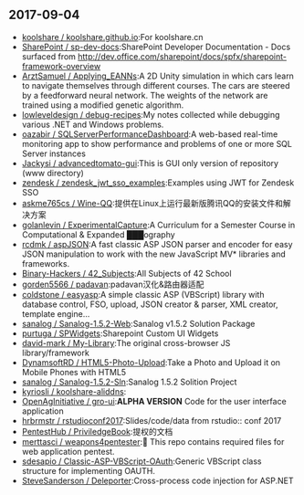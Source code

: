 ## 2017-09-04

* [koolshare / koolshare.github.io](https://github.com/koolshare/koolshare.github.io):For koolshare.cn
* [SharePoint / sp-dev-docs](https://github.com/SharePoint/sp-dev-docs):SharePoint Developer Documentation - Docs surfaced from http://dev.office.com/sharepoint/docs/spfx/sharepoint-framework-overview
* [ArztSamuel / Applying_EANNs](https://github.com/ArztSamuel/Applying_EANNs):A 2D Unity simulation in which cars learn to navigate themselves through different courses. The cars are steered by a feedforward neural network. The weights of the network are trained using a modified genetic algorithm.
* [lowleveldesign / debug-recipes](https://github.com/lowleveldesign/debug-recipes):My notes collected while debugging various .NET and Windows problems.
* [oazabir / SQLServerPerformanceDashboard](https://github.com/oazabir/SQLServerPerformanceDashboard):A web-based real-time monitoring app to show performance and problems of one or more SQL Server instances
* [Jackysi / advancedtomato-gui](https://github.com/Jackysi/advancedtomato-gui):This is GUI only version of repository (www directory)
* [zendesk / zendesk_jwt_sso_examples](https://github.com/zendesk/zendesk_jwt_sso_examples):Examples using JWT for Zendesk SSO
* [askme765cs / Wine-QQ](https://github.com/askme765cs/Wine-QQ):提供在Linux上运行最新版腾讯QQ的安装文件和解决方案
* [golanlevin / ExperimentalCapture](https://github.com/golanlevin/ExperimentalCapture):A Curriculum for a Semester Course in Computational & Expanded ███ography
* [rcdmk / aspJSON](https://github.com/rcdmk/aspJSON):A fast classic ASP JSON parser and encoder for easy JSON manipulation to work with the new JavaScript MV* libraries and frameworks.
* [Binary-Hackers / 42_Subjects](https://github.com/Binary-Hackers/42_Subjects):All Subjects of 42 School
* [gorden5566 / padavan](https://github.com/gorden5566/padavan):padavan汉化&路由器适配
* [coldstone / easyasp](https://github.com/coldstone/easyasp):A simple classic ASP (VBScript) library with database control, FSO, upload, JSON creator & parser, XML creator, template engine...
* [sanalog / Sanalog-1.5.2-Web](https://github.com/sanalog/Sanalog-1.5.2-Web):Sanalog v1.5.2 Solution Package
* [purtuga / SPWidgets](https://github.com/purtuga/SPWidgets):Sharepoint Custom UI Widgets
* [david-mark / My-Library](https://github.com/david-mark/My-Library):The original cross-browser JS library/framework
* [DynamsoftRD / HTML5-Photo-Upload](https://github.com/DynamsoftRD/HTML5-Photo-Upload):Take a Photo and Upload it on Mobile Phones with HTML5
* [sanalog / Sanalog-1.5.2-Sln](https://github.com/sanalog/Sanalog-1.5.2-Sln):Sanalog 1.5.2 Solition Project
* [kyriosli / koolshare-aliddns](https://github.com/kyriosli/koolshare-aliddns):
* [OpenAgInitiative / gro-ui](https://github.com/OpenAgInitiative/gro-ui):**ALPHA VERSION** Code for the user interface application
* [hrbrmstr / rstudioconf2017](https://github.com/hrbrmstr/rstudioconf2017):Slides/code/data from rstudio:: conf 2017
* [PentestHub / PriviledgeBook](https://github.com/PentestHub/PriviledgeBook):提权的文档
* [merttasci / weapons4pentester](https://github.com/merttasci/weapons4pentester):🔪 This repo contains required files for web application pentest.
* [sdesapio / Classic-ASP-VBScript-OAuth](https://github.com/sdesapio/Classic-ASP-VBScript-OAuth):Generic VBScript class structure for implementing OAUTH.
* [SteveSanderson / Deleporter](https://github.com/SteveSanderson/Deleporter):Cross-process code injection for ASP.NET
